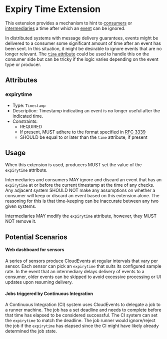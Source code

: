 # Expiry Time Extension

This extension provides a mechanism to hint to [consumers](../spec.md#consumer)
or [intermediaries](../spec.md#intermediary) a time after which an
[event](../spec.md#event) can be ignored.

In distributed systems with message delivery guarantees, events might be delivered
to a consumer some significant amount of time after an event has been sent.
In this situation, it might be desirable to ignore events that
are no longer relevant. The [`time` attribute](../spec.md#time) could be used
to handle this on the consumer side but can be tricky if the logic varies
depending on the event type or producer.

## Attributes

### expirytime

- Type: `Timestamp`
- Description: Timestamp indicating an event is no longer useful after the
  indicated time.
- Constraints:
  - REQUIRED
  - If present, MUST adhere to the format specified in
    [RFC 3339](https://tools.ietf.org/html/rfc3339)
  - SHOULD be equal to or later than the `time` attribute, if present

## Usage

When this extension is used, producers MUST set the value of the `expirytime`
attribute.

Intermediaries and consumers MAY ignore and discard an event that has an
`expirytime` at or before the current timestamp at the time of any checks.
Any adjacent system SHOULD NOT make any assumptions on whether a consumer will
keep or discard an event based on this extension alone. The reasoning for this
is that time-keeping can be inaccurate between any two given systems.

Intermediaries MAY modify the `expirytime` attribute, however, they MUST NOT
remove it.

## Potential Scenarios

#### Web dashboard for sensors

A series of sensors produce CloudEvents at regular intervals that vary per
sensor. Each sensor can pick an `expirytime` that suits its configured sample
rate. In the event that an intermediary delays delivery of events to a
consumer, older events can be skipped to avoid excessive processing or UI
updates upon resuming delivery.

#### Jobs triggered by Continuous Integration

A Continuous Integration (CI) system uses CloudEvents to delegate a job to a
runner machine. The job has a set deadline and needs to complete before that time
has elapsed to be considered successful. The CI system can set the
`expirytime` to match the deadline. The job runner would ignore/reject the job
if the `expirytime` has elapsed since the CI might have likely already determined
the job state.
